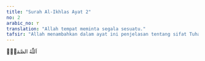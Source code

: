 ```yaml
---
title: "Surah Al-Ikhlas Ayat 2"
no: 2
arabic_no: ٢
translation: "Allah tempat meminta segala sesuatu."
tafsir: "Allah menambahkan dalam ayat ini penjelasan tentang sifat Tuhan Yang Maha Esa itu, yaitu Dia adalah Tuhan tempat meminta dan memohon."
---
```

اَللّٰهُ الصَّمَدُۚ